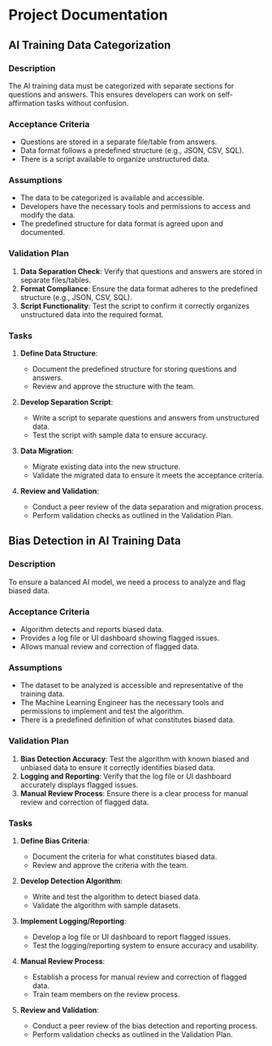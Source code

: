 # Project Documentation

## AI Training Data Categorization

### Description
The AI training data must be categorized with separate sections for questions and answers. This ensures developers can work on self-affirmation tasks without confusion.

### Acceptance Criteria
- Questions are stored in a separate file/table from answers.
- Data format follows a predefined structure (e.g., JSON, CSV, SQL).
- There is a script available to organize unstructured data.

### Assumptions
- The data to be categorized is available and accessible.
- Developers have the necessary tools and permissions to access and modify the data.
- The predefined structure for data format is agreed upon and documented.

### Validation Plan
1. **Data Separation Check**: Verify that questions and answers are stored in separate files/tables.
2. **Format Compliance**: Ensure the data format adheres to the predefined structure (e.g., JSON, CSV, SQL).
3. **Script Functionality**: Test the script to confirm it correctly organizes unstructured data into the required format.

### Tasks
1. **Define Data Structure**:
   - Document the predefined structure for storing questions and answers.
   - Review and approve the structure with the team.

2. **Develop Separation Script**:
   - Write a script to separate questions and answers from unstructured data.
   - Test the script with sample data to ensure accuracy.

3. **Data Migration**:
   - Migrate existing data into the new structure.
   - Validate the migrated data to ensure it meets the acceptance criteria.

4. **Review and Validation**:
   - Conduct a peer review of the data separation and migration process.
   - Perform validation checks as outlined in the Validation Plan.

## Bias Detection in AI Training Data

### Description
To ensure a balanced AI model, we need a process to analyze and flag biased data.

### Acceptance Criteria
- Algorithm detects and reports biased data.
- Provides a log file or UI dashboard showing flagged issues.
- Allows manual review and correction of flagged data.

### Assumptions
- The dataset to be analyzed is accessible and representative of the training data.
- The Machine Learning Engineer has the necessary tools and permissions to implement and test the algorithm.
- There is a predefined definition of what constitutes biased data.

### Validation Plan
1. **Bias Detection Accuracy**: Test the algorithm with known biased and unbiased data to ensure it correctly identifies biased data.
2. **Logging and Reporting**: Verify that the log file or UI dashboard accurately displays flagged issues.
3. **Manual Review Process**: Ensure there is a clear process for manual review and correction of flagged data.

### Tasks
1. **Define Bias Criteria**:
   - Document the criteria for what constitutes biased data.
   - Review and approve the criteria with the team.

2. **Develop Detection Algorithm**:
   - Write and test the algorithm to detect biased data.
   - Validate the algorithm with sample datasets.

3. **Implement Logging/Reporting**:
   - Develop a log file or UI dashboard to report flagged issues.
   - Test the logging/reporting system to ensure accuracy and usability.

4. **Manual Review Process**:
   - Establish a process for manual review and correction of flagged data.
   - Train team members on the review process.

5. **Review and Validation**:
   - Conduct a peer review of the bias detection and reporting process.
   - Perform validation checks as outlined in the Validation Plan.
